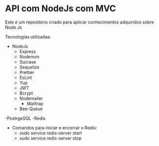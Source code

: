 # API com NodeJs com MVC

Este é um repositório criado para aplicar conhecimentos adquiridos sobre Node Js


Tecnologias utilizadas:
- NodeJs
	- Express
	- Nodemon
	- Sucrase
	- Sequelize
	- Prettier
	- EsLint
  - Yup
  - JWT
  - Bcrypt
  - Nodemailer
    - Mailtrap
  - Bee-Queue

-PostrgeSQL
-Redis
  - Comandos para iniciar e encerrar o Redis:
    - sudo service redis-server start
    - sudo service redis-server stop
